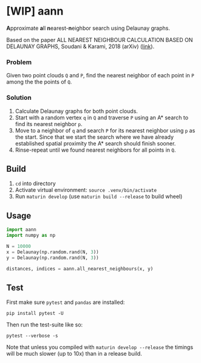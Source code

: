 # [WIP] aann
**A**pproximate **a**ll **n**earest-**n**eighbor search using Delaunay graphs.

Based on the paper ALL NEAREST NEIGHBOUR CALCULATION BASED ON
DELAUNAY GRAPHS, Soudani & Karami, 2018 (arXiv)
([link](https://arxiv.org/abs/1802.09594)).

### Problem

Given two point clouds `Q` and `P`, find the nearest neighbor of each point in `P` among the the points of `Q`.

### Solution
1. Calculate Delaunay graphs for both point clouds.
2. Start with a random vertex `q` in `Q` and traverse `P` using an A* search to find its nearest neighbor `p`.
3. Move to a neighbor of `q` and search `P` for its nearest neighbor using `p` as the start. Since that we start the search where we have already established spatial proximity the A* search should finish sooner.
4. Rinse-repeat until we found nearest neighbors for all points in `Q`.

## Build
1. `cd` into directory
2. Activate virtual environment: `source .venv/bin/activate`
3. Run `maturin develop` (use `maturin build --release` to build wheel)

## Usage

```python
import aann
import numpy as np

N = 10000
x = Delaunay(np.random.rand(N, 3))
y = Delaunay(np.random.rand(N, 3))

distances, indices = aann.all_nearest_neighbours(x, y)
```

## Test
First make sure `pytest` and `pandas` are installed:
```
pip install pytest -U
```

Then run the test-suite like so:
```
pytest --verbose -s
```

Note that unless you compiled with `maturin develop --release` the timings will
be much slower (up to 10x) than in a release build.
